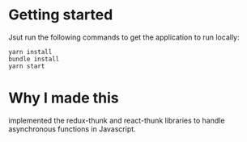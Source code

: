 # Getting started
Jsut run the following commands to get the application to run locally:
```
yarn install
bundle install
yarn start
```
 # Why I made this
 
 implemented the redux-thunk and react-thunk libraries to handle asynchronous functions in Javascript.
